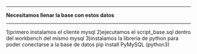 *******************************************
**Necesitamos llenar la base con estos datos**
*******************************************

1)primero instalamos el cliente mysql
2)ejecutamos el script_base.sql dentro del workbench del mismo mysql
3)instalamos la libreria de python para poder conectarse a la base de datos
    pip install PyMySQL (python3)
